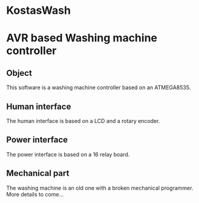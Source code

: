# KostasWash
<h1>AVR based Washing machine controller</h1>
<h2>Object</h2>
This software is a washing machine controller based on an ATMEGA8535.
<h2>Human interface</h2>
The human interface is based on a LCD and a rotary encoder.
<h2>Power interface</h2>
The power interface is based on a 16 relay board.
<h2>Mechanical part</h2>
The washing machine is an old one with a broken mechanical programmer.<br>
More details to come...
